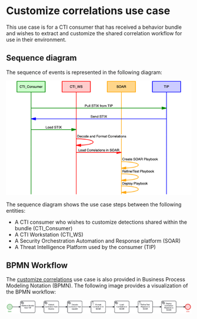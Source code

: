 # Customize correlations use case

This use case is for a CTI consumer that has received a behavior bundle and wishes to extract and customize the shared correlation workflow for use in their environment. 

## Sequence diagram
The sequence of events is represented in the following diagram:

<img src="/iob_use_cases/images/Customize_Correlations_sequence.png" width=600>

The sequence diagram shows the use case steps between the following entities:
- A CTI consumer who wishes to customize detections shared within the bundle (CTI_Consumer)
- A CTI Workstation (CTI_WS)
- A Security Orchestration Automation and Response platform (SOAR) 
- A Threat Intelligence Platform used by the consumer (TIP)

## BPMN Workflow

The [customize correlations](CustomizeCorrelations.bpmn) use case  is also provided in Business Process Modeling Notation (BPMN). The following image provides a visualization of the BPMN workflow:

<img src="/iob_use_cases/images/CustomizeCorrelations.png" width=1000> 

